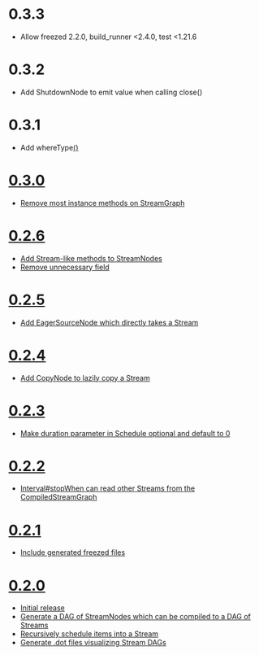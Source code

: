 0.3.3
=====
* Allow freezed 2.2.0,  build_runner <2.4.0, test <1.21.6

0.3.2
=====
* Add ShutdownNode to emit value when calling close()

0.3.1
=====
* Add whereType<U>()

0.3.0
=====
* Remove most instance methods on StreamGraph

0.2.6
=====
* Add Stream-like methods to StreamNodes
* Remove unnecessary field

0.2.5
=====
* Add EagerSourceNode which directly takes a Stream

0.2.4
=====
* Add CopyNode to lazily copy a Stream

0.2.3
=====
* Make duration parameter in Schedule optional and default to 0

0.2.2
=====
* Interval#stopWhen can read other Streams from the CompiledStreamGraph

0.2.1
=====
* Include generated freezed files

0.2.0
=====
* Initial release
* Generate a DAG of StreamNodes which can be compiled to a DAG of Streams
* Recursively schedule items into a Stream
* Generate .dot files visualizing Stream DAGs
